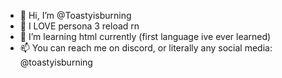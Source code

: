 - 👋 Hi, I’m @Toastyisburning
- 👀 I LOVE persona 3 reload rn
- 🌱 I’m learning html currently (first language ive ever learned)
- 📫 You can reach me on discord, or literally any social media: @toastyisburning

<!---
JustToasty/JustToasty is a ✨ special ✨ repository because its `README.md` (this file) appears on your GitHub profile.
You can click the Preview link to take a look at your changes.
--->
